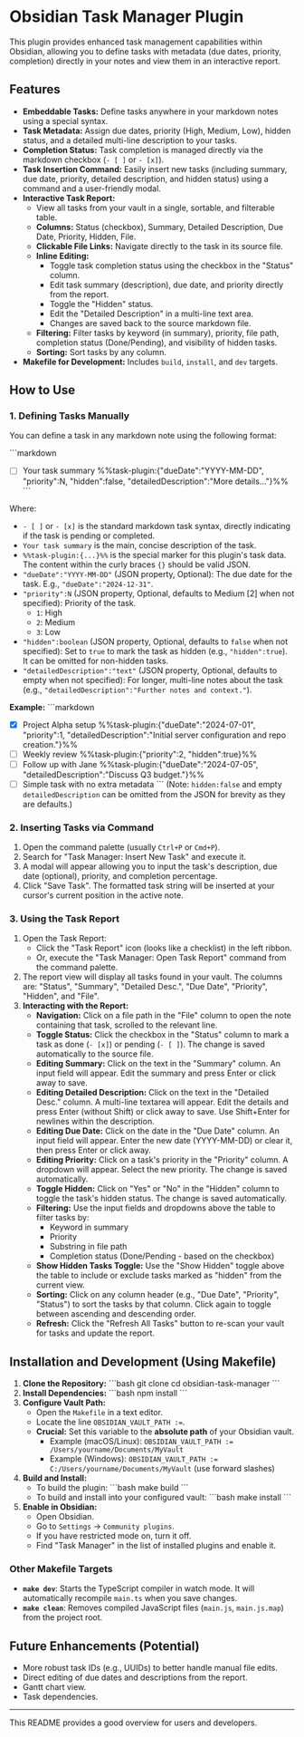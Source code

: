 # Obsidian Task Manager Plugin

This plugin provides enhanced task management capabilities within Obsidian, allowing you to define tasks with metadata (due dates, priority, completion) directly in your notes and view them in an interactive report.

## Features

*   **Embeddable Tasks:** Define tasks anywhere in your markdown notes using a special syntax.
*   **Task Metadata:** Assign due dates, priority (High, Medium, Low), hidden status, and a detailed multi-line description to your tasks.
*   **Completion Status:** Task completion is managed directly via the markdown checkbox (`- [ ]` or `- [x]`).
*   **Task Insertion Command:** Easily insert new tasks (including summary, due date, priority, detailed description, and hidden status) using a command and a user-friendly modal.
*   **Interactive Task Report:**
    *   View all tasks from your vault in a single, sortable, and filterable table.
    *   **Columns:** Status (checkbox), Summary, Detailed Description, Due Date, Priority, Hidden, File.
    *   **Clickable File Links:** Navigate directly to the task in its source file.
    *   **Inline Editing:**
        *   Toggle task completion status using the checkbox in the "Status" column.
        *   Edit task summary (description), due date, and priority directly from the report.
        *   Toggle the "Hidden" status.
        *   Edit the "Detailed Description" in a multi-line text area.
        *   Changes are saved back to the source markdown file.
    *   **Filtering:** Filter tasks by keyword (in summary), priority, file path, completion status (Done/Pending), and visibility of hidden tasks.
    *   **Sorting:** Sort tasks by any column.
*   **Makefile for Development:** Includes `build`, `install`, and `dev` targets.

## How to Use

### 1. Defining Tasks Manually

You can define a task in any markdown note using the following format:

\`\`\`markdown
- [ ] Your task summary %%task-plugin:{"dueDate":"YYYY-MM-DD", "priority":N, "hidden":false, "detailedDescription":"More details..."}%%
\`\`\`

Where:
*   `- [ ]` or `- [x]` is the standard markdown task syntax, directly indicating if the task is pending or completed.
*   `Your task summary` is the main, concise description of the task.
*   `%%task-plugin:{...}%%` is the special marker for this plugin's task data. The content within the curly braces `{}` should be valid JSON.
*   `"dueDate":"YYYY-MM-DD"` (JSON property, Optional): The due date for the task. E.g., `"dueDate":"2024-12-31"`.
*   `"priority":N` (JSON property, Optional, defaults to Medium [2] when not specified): Priority of the task.
    *   `1`: High
    *   `2`: Medium
    *   `3`: Low
*   `"hidden":boolean` (JSON property, Optional, defaults to `false` when not specified): Set to `true` to mark the task as hidden (e.g., `"hidden":true`). It can be omitted for non-hidden tasks.
*   `"detailedDescription":"text"` (JSON property, Optional, defaults to empty when not specified): For longer, multi-line notes about the task (e.g., `"detailedDescription":"Further notes and context."`).

**Example:**
\`\`\`markdown
- [x] Project Alpha setup %%task-plugin:{"dueDate":"2024-07-01", "priority":1, "detailedDescription":"Initial server configuration and repo creation."}%%
- [ ] Weekly review %%task-plugin:{"priority":2, "hidden":true}%%
- [ ] Follow up with Jane %%task-plugin:{"dueDate":"2024-07-05", "detailedDescription":"Discuss Q3 budget."}%%
- [ ] Simple task with no extra metadata
\`\`\`
(Note: `hidden:false` and empty `detailedDescription` can be omitted from the JSON for brevity as they are defaults.)

### 2. Inserting Tasks via Command

1.  Open the command palette (usually `Ctrl+P` or `Cmd+P`).
2.  Search for "Task Manager: Insert New Task" and execute it.
3.  A modal will appear allowing you to input the task's description, due date (optional), priority, and completion percentage.
4.  Click "Save Task". The formatted task string will be inserted at your cursor's current position in the active note.

### 3. Using the Task Report

1.  Open the Task Report:
    *   Click the "Task Report" icon (looks like a checklist) in the left ribbon.
    *   Or, execute the "Task Manager: Open Task Report" command from the command palette.
2.  The report view will display all tasks found in your vault. The columns are: "Status", "Summary", "Detailed Desc.", "Due Date", "Priority", "Hidden", and "File".
3.  **Interacting with the Report:**
    *   **Navigation:** Click on a file path in the "File" column to open the note containing that task, scrolled to the relevant line.
    *   **Toggle Status:** Click the checkbox in the "Status" column to mark a task as done (`- [x]`) or pending (`- [ ]`). The change is saved automatically to the source file.
    *   **Editing Summary:** Click on the text in the "Summary" column. An input field will appear. Edit the summary and press Enter or click away to save.
    *   **Editing Detailed Description:** Click on the text in the "Detailed Desc." column. A multi-line textarea will appear. Edit the details and press Enter (without Shift) or click away to save. Use Shift+Enter for newlines within the description.
    *   **Editing Due Date:** Click on the date in the "Due Date" column. An input field will appear. Enter the new date (YYYY-MM-DD) or clear it, then press Enter or click away.
    *   **Editing Priority:** Click on a task's priority in the "Priority" column. A dropdown will appear. Select the new priority. The change is saved automatically.
    *   **Toggle Hidden:** Click on "Yes" or "No" in the "Hidden" column to toggle the task's hidden status. The change is saved automatically.
    *   **Filtering:** Use the input fields and dropdowns above the table to filter tasks by:
        *   Keyword in summary
        *   Priority
        *   Substring in file path
        *   Completion status (Done/Pending - based on the checkbox)
    *   **Show Hidden Tasks Toggle:** Use the "Show Hidden" toggle above the table to include or exclude tasks marked as "hidden" from the current view.
    *   **Sorting:** Click on any column header (e.g., "Due Date", "Priority", "Status") to sort the tasks by that column. Click again to toggle between ascending and descending order.
    *   **Refresh:** Click the "Refresh All Tasks" button to re-scan your vault for tasks and update the report.

## Installation and Development (Using Makefile)

1.  **Clone the Repository:**
    \`\`\`bash
    git clone <repository-url>
    cd obsidian-task-manager
    \`\`\`
2.  **Install Dependencies:**
    \`\`\`bash
    npm install
    \`\`\`
3.  **Configure Vault Path:**
    *   Open the `Makefile` in a text editor.
    *   Locate the line `OBSIDIAN_VAULT_PATH :=`.
    *   **Crucial:** Set this variable to the **absolute path** of your Obsidian vault.
        *   Example (macOS/Linux): `OBSIDIAN_VAULT_PATH := /Users/yourname/Documents/MyVault`
        *   Example (Windows): `OBSIDIAN_VAULT_PATH := C:/Users/yourname/Documents/MyVault` (use forward slashes)
4.  **Build and Install:**
    *   To build the plugin:
        \`\`\`bash
        make build
        \`\`\`
    *   To build and install into your configured vault:
        \`\`\`bash
        make install
        \`\`\`
5.  **Enable in Obsidian:**
    *   Open Obsidian.
    *   Go to `Settings` -> `Community plugins`.
    *   If you have restricted mode on, turn it off.
    *   Find "Task Manager" in the list of installed plugins and enable it.

### Other Makefile Targets

*   **`make dev`**: Starts the TypeScript compiler in watch mode. It will automatically recompile `main.ts` when you save changes.
*   **`make clean`**: Removes compiled JavaScript files (`main.js`, `main.js.map`) from the project root.

## Future Enhancements (Potential)

*   More robust task IDs (e.g., UUIDs) to better handle manual file edits.
*   Direct editing of due dates and descriptions from the report.
*   Gantt chart view.
*   Task dependencies.

---

This README provides a good overview for users and developers.
